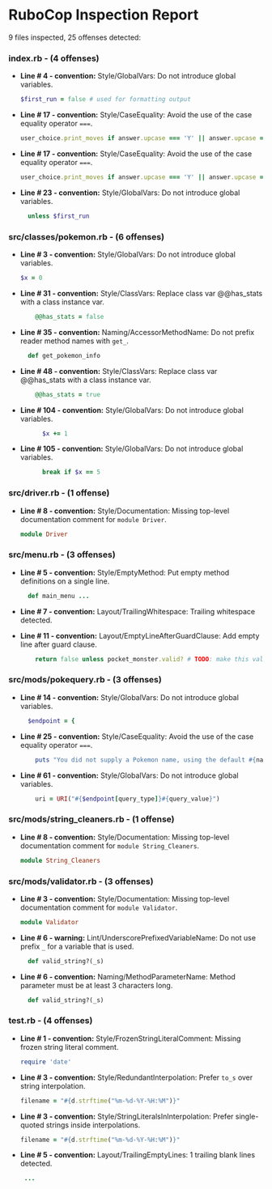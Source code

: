 # RuboCop Inspection Report

9 files inspected, 25 offenses detected:

### index.rb - (4 offenses)
  * **Line # 4 - convention:** Style/GlobalVars: Do not introduce global variables.

    ```rb
    $first_run = false # used for formatting output
    ```

  * **Line # 17 - convention:** Style/CaseEquality: Avoid the use of the case equality operator `===`.

    ```rb
    user_choice.print_moves if answer.upcase === 'Y' || answer.upcase === 'YES'
    ```

  * **Line # 17 - convention:** Style/CaseEquality: Avoid the use of the case equality operator `===`.

    ```rb
    user_choice.print_moves if answer.upcase === 'Y' || answer.upcase === 'YES'
    ```

  * **Line # 23 - convention:** Style/GlobalVars: Do not introduce global variables.

    ```rb
      unless $first_run
    ```

### src/classes/pokemon.rb - (6 offenses)
  * **Line # 3 - convention:** Style/GlobalVars: Do not introduce global variables.

    ```rb
    $x = 0
    ```

  * **Line # 31 - convention:** Style/ClassVars: Replace class var @@has_stats with a class instance var.

    ```rb
        @@has_stats = false
    ```

  * **Line # 35 - convention:** Naming/AccessorMethodName: Do not prefix reader method names with `get_`.

    ```rb
      def get_pokemon_info
    ```

  * **Line # 48 - convention:** Style/ClassVars: Replace class var @@has_stats with a class instance var.

    ```rb
        @@has_stats = true
    ```

  * **Line # 104 - convention:** Style/GlobalVars: Do not introduce global variables.

    ```rb
          $x += 1
    ```

  * **Line # 105 - convention:** Style/GlobalVars: Do not introduce global variables.

    ```rb
          break if $x == 5
    ```

### src/driver.rb - (1 offense)
  * **Line # 8 - convention:** Style/Documentation: Missing top-level documentation comment for `module Driver`.

    ```rb
    module Driver
    ```

### src/menu.rb - (3 offenses)
  * **Line # 5 - convention:** Style/EmptyMethod: Put empty method definitions on a single line.

    ```rb
      def main_menu ...
    ```

  * **Line # 7 - convention:** Layout/TrailingWhitespace: Trailing whitespace detected.

  * **Line # 11 - convention:** Layout/EmptyLineAfterGuardClause: Add empty line after guard clause.

    ```rb
        return false unless pocket_monster.valid? # TODO: make this valid? meth
    ```

### src/mods/pokequery.rb - (3 offenses)
  * **Line # 14 - convention:** Style/GlobalVars: Do not introduce global variables.

    ```rb
      $endpoint = {
    ```

  * **Line # 25 - convention:** Style/CaseEquality: Avoid the use of the case equality operator `===`.

    ```rb
        puts "You did not supply a Pokemon name, using the default #{name}" if name === 'Tangela'
    ```

  * **Line # 61 - convention:** Style/GlobalVars: Do not introduce global variables.

    ```rb
        uri = URI("#{$endpoint[query_type]}#{query_value}")
    ```

### src/mods/string_cleaners.rb - (1 offense)
  * **Line # 8 - convention:** Style/Documentation: Missing top-level documentation comment for `module String_Cleaners`.

    ```rb
    module String_Cleaners
    ```

### src/mods/validator.rb - (3 offenses)
  * **Line # 3 - convention:** Style/Documentation: Missing top-level documentation comment for `module Validator`.

    ```rb
    module Validator
    ```

  * **Line # 6 - warning:** Lint/UnderscorePrefixedVariableName: Do not use prefix `_` for a variable that is used.

    ```rb
      def valid_string?(_s)
    ```

  * **Line # 6 - convention:** Naming/MethodParameterName: Method parameter must be at least 3 characters long.

    ```rb
      def valid_string?(_s)
    ```

### test.rb - (4 offenses)
  * **Line # 1 - convention:** Style/FrozenStringLiteralComment: Missing frozen string literal comment.

    ```rb
    require 'date'
    ```

  * **Line # 3 - convention:** Style/RedundantInterpolation: Prefer `to_s` over string interpolation.

    ```rb
    filename = "#{d.strftime("%m-%d-%Y-%H:%M")}"
    ```

  * **Line # 3 - convention:** Style/StringLiteralsInInterpolation: Prefer single-quoted strings inside interpolations.

    ```rb
    filename = "#{d.strftime("%m-%d-%Y-%H:%M")}"
    ```

  * **Line # 5 - convention:** Layout/TrailingEmptyLines: 1 trailing blank lines detected.

    ```rb
     ...
    ```

